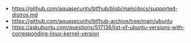 - https://github.com/aquasecurity/btfhub/blob/main/docs/supported-distros.md
- https://github.com/aquasecurity/btfhub-archive/tree/main/ubuntu
- https://askubuntu.com/questions/517136/list-of-ubuntu-versions-with-corresponding-linux-kernel-version


